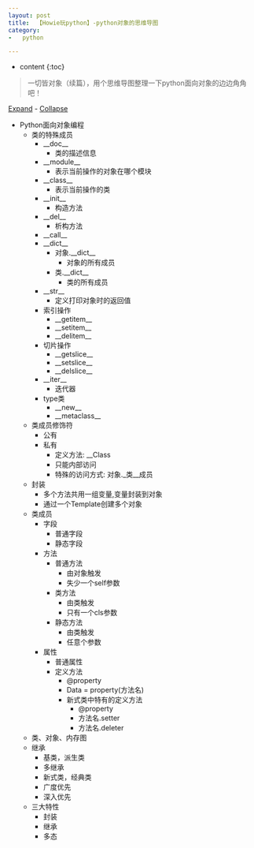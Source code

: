 ```yaml
---
layout: post
title:  【Howie玩python】-python对象的思维导图
category:
-   python

---
```


* content
{:toc}

> 一切皆对象（续篇），用个思维导图整理一下python面向对象的边边角角吧！

<?xml version="1.0" encoding="UTF-8"?><?xml-stylesheet href="treestyles.css" type="text/css"?><!DOCTYPE html PUBLIC "-//W3C//DTD XHTML 1.1//EN" "http://www.w3.org/TR/xhtml11/DTD/xhtml11.dtd">
<html xmlns="http://www.w3.org/1999/xhtml"><!--This file has been created with toxhtml.xsl--><head><meta content="text/html; charset=UTF-8" http-equiv="Content-Type" /><title>Python面向对象编程</title><link rel="stylesheet" href="Python面向对象编程.html_files/treestyles.css" type="text/css" /><script type="text/javascript" src="Python面向对象编程.html_files/marktree.js"> 
    </script></head><body><div class="basetop"><a onclick="expandAll(document.getElementById('base'))" href="#">Expand</a> -
<a onclick="collapseAll(document.getElementById('base'))" href="#">Collapse</a></div><div class="basetext" id="base"><ul>
    <li class="col" id="FMID_842188119FM"><div class="nodecontent">Python面向对象编程</div>
        <ul class="subexp">
    <li class="col"><div class="nodecontent">类的特殊成员</div>
        <ul class="subexp">
    <li class="col"><div class="nodecontent">__doc__</div>
        <ul class="subexp">
    <li class="basic"><div class="nodecontent">类的描述信息</div></li></ul></li>
    <li class="col"><div class="nodecontent">__module__</div>
        <ul class="subexp">
    <li class="basic"><div class="nodecontent">表示当前操作的对象在哪个模块</div></li></ul></li>
    <li class="col"><div class="nodecontent">__class__</div>
        <ul class="subexp">
    <li class="basic"><div class="nodecontent">表示当前操作的类</div></li></ul></li>
    <li class="col"><div class="nodecontent">__init__</div>
        <ul class="subexp">
    <li class="basic"><div class="nodecontent">构造方法</div></li></ul></li>
    <li class="col"><div class="nodecontent">__del__</div>
        <ul class="subexp">
    <li class="basic"><div class="nodecontent">析构方法</div></li></ul></li>
    <li class="basic"><div class="nodecontent">__call__</div></li>
    <li class="col"><div class="nodecontent">__dict__</div>
        <ul class="subexp">
    <li class="col"><div class="nodecontent">对象.__dict__</div>
        <ul class="subexp">
    <li class="basic"><div class="nodecontent">对象的所有成员</div></li></ul></li>
    <li class="col"><div class="nodecontent">类.__dict__</div>
        <ul class="subexp">
    <li class="basic"><div class="nodecontent">类的所有成员</div></li></ul></li></ul></li>
    <li class="col"><div class="nodecontent">__str__</div>
        <ul class="subexp">
    <li class="basic"><div class="nodecontent">定义打印对象时的返回值</div></li></ul></li>
    <li class="col"><div class="nodecontent">索引操作</div>
        <ul class="subexp">
    <li class="basic"><div class="nodecontent">__getitem__</div></li>
    <li class="basic"><div class="nodecontent">__setitem__</div></li>
    <li class="basic"><div class="nodecontent">__delitem__</div></li></ul></li>
    <li class="col"><div class="nodecontent">切片操作</div>
        <ul class="subexp">
    <li class="basic"><div class="nodecontent">__getslice__</div></li>
    <li class="basic"><div class="nodecontent">__setslice__</div></li>
    <li class="basic"><div class="nodecontent">__delslice__</div></li></ul></li>
    <li class="col"><div class="nodecontent">__iter__</div>
        <ul class="subexp">
    <li class="basic"><div class="nodecontent">迭代器</div></li></ul></li>
    <li class="col"><div class="nodecontent">type类</div>
        <ul class="subexp">
    <li class="basic" id="FMID_4ecc64b6043c65f0307bcd909888f1d9FM"><div class="nodecontent">__new__</div></li>
    <li class="basic"><div class="nodecontent">__metaclass__</div></li></ul></li></ul></li>
    <li class="col"><div class="nodecontent">类成员修饰符</div>
        <ul class="subexp">
    <li class="basic"><div class="nodecontent">公有</div></li>
    <li class="col"><div class="nodecontent">私有</div>
        <ul class="subexp">
    <li class="basic"><div class="nodecontent">定义方法:  __Class</div></li>
    <li class="basic"><div class="nodecontent">只能内部访问</div></li>
    <li class="basic"><div class="nodecontent">特殊的访问方式: 对象._类__成员</div></li></ul></li></ul></li>
    <li class="col"><div class="nodecontent">封装</div>
        <ul class="subexp">
    <li class="basic"><div class="nodecontent">多个方法共用一组变量,变量封装到对象</div></li>
    <li class="basic"><div class="nodecontent">通过一个Template创建多个对象</div></li></ul></li>
    <li class="col"><div class="nodecontent">类成员</div>
        <ul class="subexp">
    <li class="col"><div class="nodecontent">字段</div>
        <ul class="subexp">
    <li class="basic"><div class="nodecontent">普通字段</div></li>
    <li class="basic"><div class="nodecontent">静态字段</div></li></ul></li>
    <li class="col"><div class="nodecontent">方法</div>
        <ul class="subexp">
    <li class="col"><div class="nodecontent">普通方法</div>
        <ul class="subexp">
    <li class="basic"><div class="nodecontent">由对象触发</div></li>
    <li class="basic"><div class="nodecontent">失少一个self参数</div></li></ul></li>
    <li class="col"><div class="nodecontent">类方法</div>
        <ul class="subexp">
    <li class="basic"><div class="nodecontent">由类触发</div></li>
    <li class="basic"><div class="nodecontent">只有一个cls参数</div></li></ul></li>
    <li class="col"><div class="nodecontent">静态方法</div>
        <ul class="subexp">
    <li class="basic"><div class="nodecontent">由类触发</div></li>
    <li class="basic"><div class="nodecontent">任意个参数</div></li></ul></li></ul></li>
    <li class="col"><div class="nodecontent">属性</div>
        <ul class="subexp">
    <li class="basic"><div class="nodecontent">普通属性</div></li>
    <li class="col"><div class="nodecontent">定义方法</div>
        <ul class="subexp">
    <li class="basic"><div class="nodecontent">@property</div></li>
    <li class="basic"><div class="nodecontent">Data = property(方法名)</div></li>
    <li class="col"><div class="nodecontent">新式类中特有的定义方法</div>
        <ul class="subexp">
    <li class="basic"><div class="nodecontent">@property</div></li>
    <li class="basic"><div class="nodecontent">方法名.setter</div></li>
    <li class="basic"><div class="nodecontent">方法名.deleter</div></li></ul></li></ul></li></ul></li></ul></li>
    <li class="basic"><div class="nodecontent">类、对象、内存图</div></li>
    <li class="col"><div class="nodecontent">继承</div>
        <ul class="subexp">
    <li class="basic"><div class="nodecontent">基类，派生类</div></li>
    <li class="basic"><div class="nodecontent">多继承</div></li>
    <li class="basic"><div class="nodecontent">新式类，经典类</div></li>
    <li class="basic"><div class="nodecontent">广度优先</div></li>
    <li class="basic"><div class="nodecontent">深入优先</div></li></ul></li>
    <li class="col"><div class="nodecontent">三大特性</div>
        <ul class="subexp">
    <li class="basic"><div class="nodecontent">封装</div></li>
    <li class="basic"><div class="nodecontent">继承</div></li>
    <li class="basic" id="FMID_77b65ff3c0f934a08bb21dbe97fd8b3dFM"><div class="nodecontent">多态</div></li></ul></li></ul></li></ul></div></body></html>